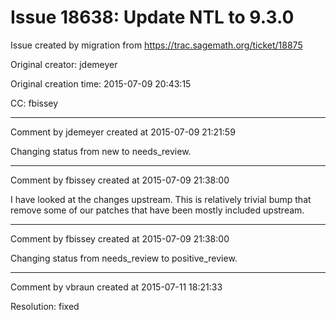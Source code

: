 # Issue 18638: Update NTL to 9.3.0

Issue created by migration from https://trac.sagemath.org/ticket/18875

Original creator: jdemeyer

Original creation time: 2015-07-09 20:43:15

CC:  fbissey




---

Comment by jdemeyer created at 2015-07-09 21:21:59

Changing status from new to needs_review.


---

Comment by fbissey created at 2015-07-09 21:38:00

I have looked at the changes upstream. This is relatively trivial bump that remove some of our patches that have been mostly included upstream.


---

Comment by fbissey created at 2015-07-09 21:38:00

Changing status from needs_review to positive_review.


---

Comment by vbraun created at 2015-07-11 18:21:33

Resolution: fixed
